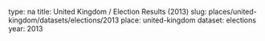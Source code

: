type: na
title: United Kingdom / Election Results (2013)
slug: places/united-kingdom/datasets/elections/2013
place: united-kingdom
dataset: elections
year: 2013
